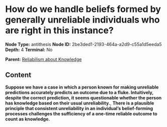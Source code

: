 # How do we handle beliefs formed by generally unreliable individuals who are right in this instance?

**Node Type:** antithesis
**Node ID:** 2be3ded1-2193-464a-a2d9-c55a1d5eeda5
**Depth:** 4
**Terminal:** No

**Parent:** [Reliabilism about Knowledge](reliabilism-about-knowledge-synthesis-d1b7751c-c219-4237-9de2-bfcdbf101a4f.md)

## Content

**Suppose we have a case in which a person known for making unreliable predictions accurately predicts an outcome due to a fluke. Intuitively, despite the correct prediction, it seems questionable whether the person has knowledge based on their usual unreliability.**, **There is a plausible principle that consistent unreliability in an individual’s belief-forming processes challenges the sufficiency of a one-time reliable outcome to count as knowledge.**
